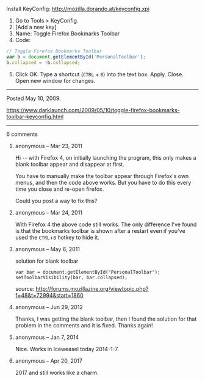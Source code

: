 Install KeyConfig: http://mozilla.dorando.at/keyconfig.xpi

1. Go to Tools > KeyConfig.
2. [Add a new key]
3. Name: Toggle Firefox Bookmarks Toolbar
4. Code:

```javascript
// Toggle Firefox Bookmarks Toolbar
var b = document.getElementById('PersonalToolbar');
b.collapsed = !b.collapsed;
```

5. Click OK. Type a shortcut (`CTRL` + `B`) into the text box. Apply. Close. Open new window for changes.

---

Posted May 10, 2009.

https://www.darklaunch.com/2009/05/10/toggle-firefox-bookmarks-toolbar-keyconfig.html

---

6 comments

<ol><li><div>

anonymous &ndash; Mar 23, 2011<div>

Hi -- with Firefox 4, on initially launching the program, this only makes a blank toolbar appear and disappear at first. 

You have to manually make the toolbar appear through Firefox's own menus, and then the code above works. But you have to do this every time you close and re-open firefox. 

Could you post a way to fix this?

</div></div></li><li><div>

anonymous &ndash; Mar 24, 2011<div>

With Firefox 4 the above code still works. The only difference I've found is that the bookmarks toolbar is shown after a restart even if you've used the `CTRL`+`B` hotkey to hide it.

</div></div></li><li><div>

anonymous &ndash; May 6, 2011<div>

solution for blank toolbar
```
var bar = document.getElementById("PersonalToolbar");
setToolbarVisibility(bar, bar.collapsed);
```

source: http://forums.mozillazine.org/viewtopic.php?f=48&t=72994&start=1860

</div></div></li><li><div>

anonymous &ndash; Jun 29, 2012<div>

Thanks, I was getting the blank toolbar, then I found the solution for that problem in the comments and it is fixed. Thanks again!

</div></div></li><li><div>

anonymous &ndash; Jan 7, 2014<div>

Nice. Works in Iceweasel today 2014-1-7.

</div></div></li><li><div>

anonymous &ndash; Apr 20, 2017<div>

2017 and still works like a charm.

</div></div></li></ol>